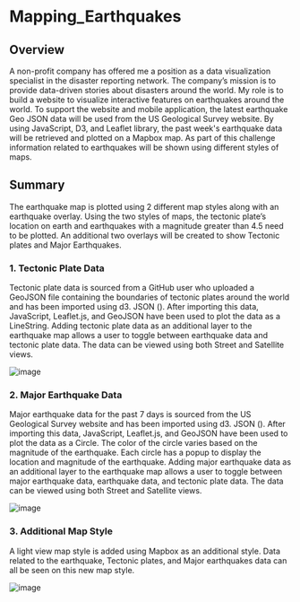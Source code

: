 # Mapping_Earthquakes
## Overview
A non-profit company has offered me a position as a data visualization specialist in the disaster reporting network. The company’s mission is to provide data-driven stories about disasters around the world. My role is to build a website to visualize interactive features on earthquakes around the world. To support the website and mobile application, the latest earthquake Geo JSON data will be used from the US Geological Survey website. By using JavaScript, D3, and Leaflet library, the past week's earthquake data will be retrieved and plotted on a Mapbox map. As part of this challenge information related to earthquakes will be shown using different styles of maps.

## Summary
The earthquake map is plotted using 2 different map styles along with an earthquake overlay. Using the two styles of maps, the tectonic plate’s location on earth and earthquakes with a magnitude greater than 4.5 need to be plotted. An additional two overlays will be created to show Tectonic plates and Major Earthquakes.

### 1.  Tectonic Plate Data
Tectonic plate data is sourced from a GitHub user who uploaded a GeoJSON file containing the boundaries of tectonic plates around the world and has been imported using d3. JSON (). After importing this data, JavaScript, Leaflet.js, and GeoJSON have been used to plot the data as a LineString. Adding tectonic plate data as an additional layer to the earthquake map allows a user to toggle between earthquake data and tectonic plate data. The data can be viewed using both Street and Satellite views. 

![image](https://user-images.githubusercontent.com/76491891/119263680-166edd00-bbae-11eb-850a-a655f3201b0b.png)

### 2.  Major Earthquake Data
Major earthquake data for the past 7 days is sourced from the US Geological Survey website and has been imported using d3. JSON (). After importing this data, JavaScript, Leaflet.js, and GeoJSON have been used to plot the data as a Circle. The color of the circle varies based on the magnitude of the earthquake. Each circle has a popup to display the location and magnitude of the earthquake. Adding major earthquake data as an additional layer to the earthquake map allows a user to toggle between major earthquake data, earthquake data, and tectonic plate data. The data can be viewed using both Street and Satellite views. 

![image](https://user-images.githubusercontent.com/76491891/119263716-2f778e00-bbae-11eb-8ec8-87db066f86ad.png)

### 3.  Additional Map Style
A light view map style is added using Mapbox as an additional style. Data related to the earthquake, Tectonic plates, and Major earthquakes data can all be seen on this new map style.

![image](https://user-images.githubusercontent.com/76491891/119263729-3bfbe680-bbae-11eb-8e4b-ea64caa55187.png)
